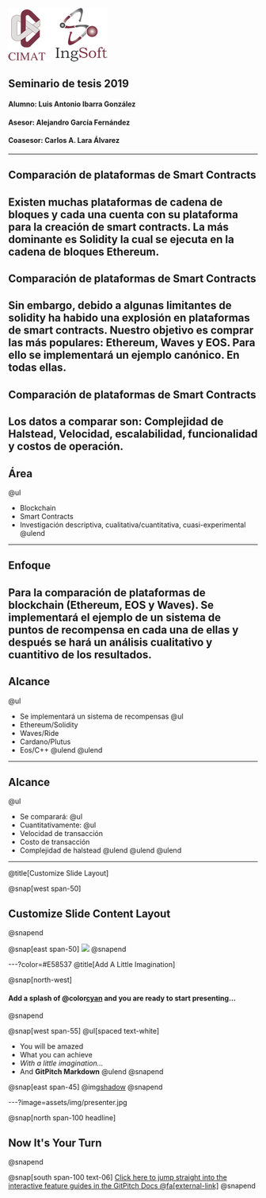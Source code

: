 ![Logo](doc/assets/logo_ingsoft_200x1081.png)

## Seminario de tesis 2019
#### Alumno: Luis Antonio Ibarra González
#### Asesor: Alejandro García Fernández
#### Coasesor: Carlos A. Lara Álvarez

---

## Comparación de plataformas de Smart Contracts
Existen muchas plataformas de cadena de bloques y cada una cuenta con su plataforma para la creación de smart contracts. La más dominante es Solidity la cual se ejecuta en la cadena de bloques Ethereum.
---

## Comparación de plataformas de Smart Contracts
Sin embargo, debido a algunas limitantes de solidity ha habido una explosión en plataformas de smart contracts. 
Nuestro objetivo es comprar las más populares: Ethereum, Waves y EOS. Para ello se implementará un ejemplo canónico. En todas ellas.
---

## Comparación de plataformas de Smart Contracts
Los datos a comparar son: Complejidad de Halstead, Velocidad, escalabilidad, funcionalidad y costos de operación.
---
## Área
@ul
- Blockchain
- Smart Contracts
- Investigación descriptiva, cualitativa/cuantitativa, cuasi-experimental
@ulend
---
## Enfoque
Para la comparación de plataformas de blockchain (Ethereum, EOS y Waves). Se implementará el ejemplo de un sistema de puntos de recompensa en cada una de ellas y después se hará un análisis cualitativo y cuantitivo de los resultados.
---
## Alcance
@ul
- Se implementará un sistema de recompensas
@ul
- Ethereum/Solidity
- Waves/Ride
- Cardano/Plutus
- Eos/C++
@ulend
@ulend
---
## Alcance
@ul
- Se comparará:
@ul
- Cuantitativamente:
@ul
- Velocidad de transacción
- Costo de transacción
- Complejidad de halstead
@ulend
@ulend
@ulend
---
@title[Customize Slide Layout]

@snap[west span-50]
## Customize Slide Content Layout
@snapend

@snap[east span-50]
![](assets/img/presentation.png)
@snapend

---?color=#E58537
@title[Add A Little Imagination]

@snap[north-west]
#### Add a splash of @color[cyan](**color**) and you are ready to start presenting...
@snapend

@snap[west span-55]
@ul[spaced text-white]
- You will be amazed
- What you can achieve
- *With a little imagination...*
- And **GitPitch Markdown**
@ulend
@snapend

@snap[east span-45]
@img[shadow](assets/img/conference.png)
@snapend

---?image=assets/img/presenter.jpg

@snap[north span-100 headline]
## Now It's Your Turn
@snapend

@snap[south span-100 text-06]
[Click here to jump straight into the interactive feature guides in the GitPitch Docs @fa[external-link]](https://gitpitch.com/docs/getting-started/tutorial/)
@snapend
